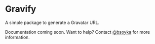 # Gravify
A simple package to generate a Gravatar URL.

Documentation coming soon. Want to help? Contact [@bsoyka](https://github.com/bsoyka) for more information.
